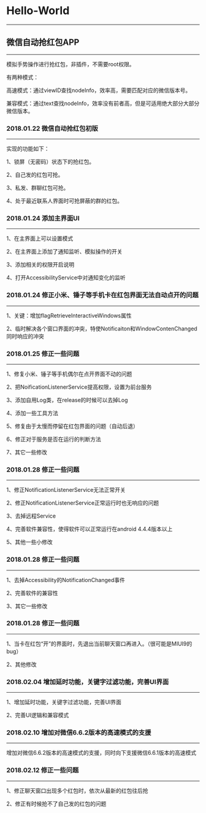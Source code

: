 # Hello-World
------

## 微信自动抢红包APP
------


模拟手势操作进行抢红包，非插件，不需要root权限。


有两种模式：

高速模式：通过viewID查找nodeInfo，效率高，需要匹配对应的微信版本号。

兼容模式：通过text查找nodeInfo，效率没有前者高，但是可适用绝大部分大部分微信版本。



### 2018.01.22    微信自动抢红包初版
------
实现的功能如下：

1、锁屏（无密码）状态下的抢红包。

2、自己发的红包可抢。

3、私发、群聊红包可抢。

4、处于最近联系人界面时可抢屏蔽的群的红包。


### 2018.01.24    添加主界面UI
------
1、在主界面上可以设置模式

2、在主界面上添加了通知监听、模拟操作的开关

3、添加相关的权限开启说明

4、打开AccessibilityService中对通知变化的监听


### 2018.01.24    修正小米、锤子等手机卡在红包界面无法自动点开的问题
------
1、关键：增加flagRetrieveInteractiveWindows属性

2、临时解决各个窗口界面的冲突，特使Notificaiton和WindowContenChanged同时响应的冲突


### 2018.01.25    修正一些问题
------
1、修复小米、锤子等手机偶尔在点开界面不动的问题

2、把NoificationListenerService提高权限，设置为前台服务

3、添加自用Log类，在release的时候可以去掉Log

4、添加一些工具方法

5、修复由于太慢而停留在红包界面的问题（自动后退）

6、修正对于服务是否在运行的判断方法

7、其它一些修改


### 2018.01.28    修正一些问题
------
1、修正NotificationListenerService无法正常开关

2、修正NotificationListenerService正常运行时也无响应的问题

3、去掉远程Service

4、完善软件兼容性，使得软件可以正常运行在android 4.4.4版本以上

5、其他一些小修改


### 2018.01.28    修正一些问题
------
1、去掉Accessibility的NotificationChanged事件

2、完善软件的兼容性

3、其它一些修改


### 2018.01.28    修正一些问题
------
1、当卡在红包“开”的界面时，先退出当前聊天窗口再进入。（很可能是MIUI9的bug）

2、其他修改


### 2018.02.04    增加延时功能，关键字过滤功能，完善UI界面
------
1、增加延时功能，关键字过滤功能，完善UI界面

2、完善UI逻辑和兼容模式


### 2018.02.10    增加对微信6.6.2版本的高速模式的支援
------
增加对微信6.6.2版本的高速模式的支援，同时向下支援微信6.6.1版本的高速模式


### 2018.02.12    修正一些问题
------
1、修正聊天窗口出现多个红包时，依次从最新的红包往后抢

2、修正有时候抢不了自己发的红包的问题


